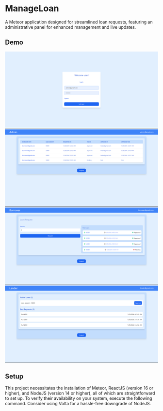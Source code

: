 # ManageLoan

A Meteor application designed for streamlined loan requests, featuring an administrative panel for enhanced management and live updates.


## Demo

![Login](./imports/assets/login.png)
![Admin](./imports/assets/admin.png)
![Borrower](./imports/assets/borrower.png)
![Lender](./imports/assets/lender.png)

## Setup

This project necessitates the installation of Meteor, ReactJS (version 16 or higher), and NodeJS (version 14 or higher), all of which are straightforward to set up. To verify their availability on your system, execute the following command. Consider using Volta for a hassle-free downgrade of NodeJS.
